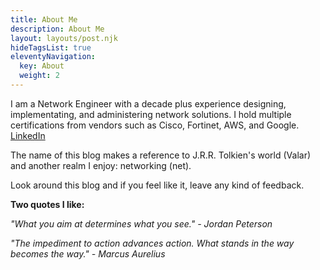 ```yaml
---
title: About Me
description: About Me
layout: layouts/post.njk
hideTagsList: true
eleventyNavigation:
  key: About
  weight: 2
---
```



I am a Network Engineer with a decade plus experience designing, implementating, and administering network solutions. I hold multiple certifications from vendors such as Cisco, Fortinet, AWS, and  Google. [LinkedIn](https://www.linkedin.com/in/ashenafi-w-bekele-4938a424)

The name of this blog makes a reference to J.R.R. Tolkien's world (Valar) and another realm I enjoy: networking (net). 

Look around this blog and if you feel like it, leave any kind of feedback.

**Two quotes I like:**

*"What you aim at determines what you see." - Jordan Peterson*

*"The impediment to action advances action. What stands in the way becomes the way." - Marcus Aurelius*